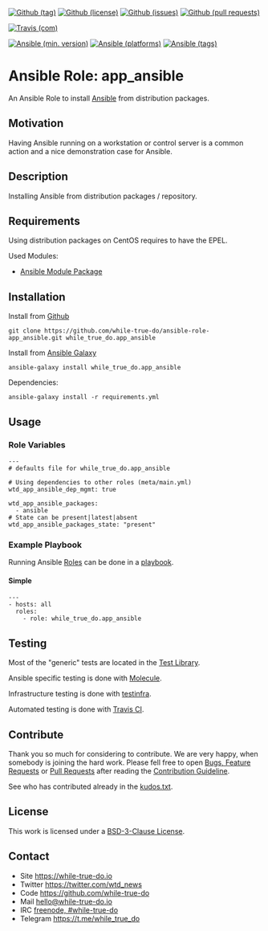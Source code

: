 <!--
name: README.md
description: This file contains important information for the repository.
author: while-true-do.io
contact: hello@while-true-do.io
license: BSD-3-Clause
-->

<!-- github shields -->
[![Github (tag)](https://img.shields.io/github/tag/while-true-do/ansible-role-app_ansible.svg)](https://github.com/while-true-do/ansible-role-app_ansible/tags)
[![Github (license)](https://img.shields.io/github/license/while-true-do/ansible-role-app_ansible.svg)](https://github.com/while-true-do/ansible-role-app_ansible/blob/master/LICENSE)
[![Github (issues)](https://img.shields.io/github/issues/while-true-do/ansible-role-app_ansible.svg)](https://github.com/while-true-do/ansible-role-app_ansible/issues)
[![Github (pull requests)](https://img.shields.io/github/issues-pr/while-true-do/ansible-role-app_ansible.svg)](https://github.com/while-true-do/ansible-role-app_ansible/pulls)
<!-- travis shields -->
[![Travis (com)](https://img.shields.io/travis/com/while-true-do/ansible-role-app_ansible.svg)](https://travis-ci.com/while-true-do/ansible-role-app_ansible)
<!-- ansible shields -->
[![Ansible (min. version)](https://img.shields.io/badge/dynamic/yaml.svg?label=Min.%20Ansible%20Version&url=https%3A%2F%2Fraw.githubusercontent.com%2Fwhile-true-do%2Fansible-role-app_ansible%2Fmaster%2Fmeta%2Fmain.yml&query=%24.galaxy_info.min_ansible_version&colorB=black)](https://galaxy.ansible.com/while_true_do/app_ansible)
[![Ansible (platforms)](https://img.shields.io/badge/dynamic/yaml.svg?label=Supported%20OS&url=https%3A%2F%2Fraw.githubusercontent.com%2Fwhile-true-do%2Fansible-role-app_ansible%2Fmaster%2Fmeta%2Fmain.yml&query=galaxy_info.platforms%5B*%5D.name&colorB=black)](https://galaxy.ansible.com/while_true_do/app_ansible)
[![Ansible (tags)](https://img.shields.io/badge/dynamic/yaml.svg?label=Galaxy%20Tags&url=https%3A%2F%2Fraw.githubusercontent.com%2Fwhile-true-do%2Fansible-role-app_ansible%2Fmaster%2Fmeta%2Fmain.yml&query=%24.galaxy_info.galaxy_tags%5B*%5D&colorB=black)](https://galaxy.ansible.com/while_true_do/app_ansible)

# Ansible Role: app_ansible

An Ansible Role to install [Ansible](https://www.ansible.com/) from distribution
packages.

## Motivation

Having Ansible running on a workstation or control server is a common action
and a nice demonstration case for Ansible.

## Description

Installing Ansible from distribution packages / repository.

## Requirements

Using distribution packages on CentOS requires to have the EPEL.

Used Modules:

-   [Ansible Module Package](https://docs.ansible.com/ansible/latest/modules/package_module.html)

## Installation

Install from [Github](https://github.com/while-true-do/ansible-role-app_ansible)
```
git clone https://github.com/while-true-do/ansible-role-app_ansible.git while_true_do.app_ansible
```

Install from [Ansible Galaxy](https://galaxy.ansible.com/while_true_do/app_ansible)
```
ansible-galaxy install while_true_do.app_ansible
```

Dependencies:
```
ansible-galaxy install -r requirements.yml
```

## Usage

### Role Variables

```
---
# defaults file for while_true_do.app_ansible

# Using dependencies to other roles (meta/main.yml)
wtd_app_ansible_dep_mgmt: true

wtd_app_ansible_packages:
  - ansible
# State can be present|latest|absent
wtd_app_ansible_packages_state: "present"
```

### Example Playbook

Running Ansible
[Roles](https://docs.ansible.com/ansible/latest/user_guide/playbooks_reuse_roles.html)
can be done in a
[playbook](https://docs.ansible.com/ansible/latest/user_guide/playbooks_intro.html).

#### Simple

```
---
- hosts: all
  roles:
    - role: while_true_do.app_ansible
```

## Testing

Most of the "generic" tests are located in the
[Test Library](https://github.com/while-true-do/test-library).

Ansible specific testing is done with
[Molecule](https://molecule.readthedocs.io/en/stable/).

Infrastructure testing is done with
[testinfra](https://testinfra.readthedocs.io/en/stable/).

Automated testing is done with [Travis CI](https://travis-ci.com).

## Contribute

Thank you so much for considering to contribute. We are very happy, when somebody
is joining the hard work. Please fell free to open
[Bugs, Feature Requests](https://github.com/while-true-do/ansible-role-app_ansible/issues)
or [Pull Requests](https://github.com/while-true-do/ansible-role-app_ansible/pulls) after
reading the [Contribution Guideline](https://github.com/while-true-do/doc-library/blob/master/docs/CONTRIBUTING.md).

See who has contributed already in the [kudos.txt](./kudos.txt).

## License

This work is licensed under a [BSD-3-Clause License](https://opensource.org/licenses/BSD-3-Clause).

## Contact

-   Site <https://while-true-do.io>
-   Twitter <https://twitter.com/wtd_news>
-   Code <https://github.com/while-true-do>
-   Mail [hello@while-true-do.io](mailto:hello@while-true-do.io)
-   IRC [freenode, #while-true-do](https://webchat.freenode.net/?channels=while-true-do)
-   Telegram <https://t.me/while_true_do>
